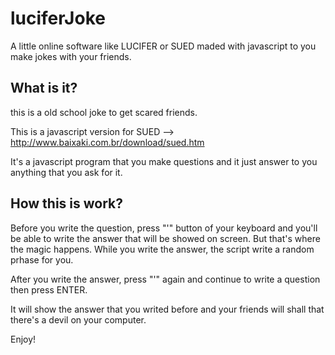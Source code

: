 luciferJoke
===========

A little online software like LUCIFER or SUED maded with javascript to you make jokes with your friends.


<h2>What is it?</h2>
this is a old school joke to get scared friends.

This is a javascript version for SUED --> http://www.baixaki.com.br/download/sued.htm

It's a javascript program that you make questions and it just answer to you anything that you ask for it.

<h2>How this is work?</h2>

Before you write the question, press "'" button of your keyboard and you'll be able to write the answer that will be showed on screen.
But that's where the magic happens. While you write the answer, the script write a random prhase for you.

After you write the answer, press "'" again and continue to write a question then press ENTER.

It will show the answer that you writed before and your friends will shall that there's a devil on your computer.

Enjoy!


